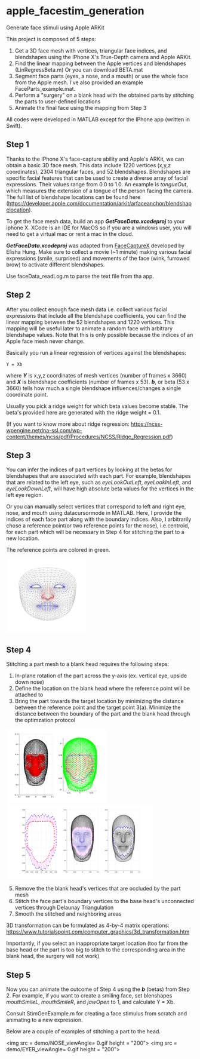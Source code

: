 # apple_facestim_generation
Generate face stimuli using Apple ARKit 

This project is composed of 5 steps: 
1.  Get a 3D face mesh with vertices, triangular face indices, and blendshapes using the IPhone X's True-Depth camera and Apple ARKit. 
2.  Find the linear mapping between the Apple vertices and blendshapes (LinRegressBeta.m)
    Or you can download BETA.mat
3.  Segment face parts (eyes, a nose, and a mouth) or use the whole face from the Apple mesh.
    I've also provided an example FaceParts_example.mat.
4.  Perform a "surgery" on a blank head with the obtained parts by stitching the parts to user-defined locations
5.  Animate the final face using the mapping from Step 3

All codes were developed in MATLAB except for the IPhone app (written in Swift). 

## Step 1
Thanks to the IPhone X's face-capture ability and Apple's ARKit, we can obtain a basic 3D face mesh. This data include 1220 vertices (x,y,z coordinates), 2304 triangular faces, and 52 blendshapes. Blendshapes are specific facial features that can be used to create a diverse array of facial expressions. Their values range from 0.0 to 1.0. An example is *tongueOut*, which measures the extension of a tongue of the person facing the camera. The full list of blendshape locations can be found here (https://developer.apple.com/documentation/arkit/arfaceanchor/blendshapelocation).

To get the face mesh data, build an app **_GetFaceData.xcodeproj_** to your iphone X. XCode is an IDE for MacOS so if you are a windows user, you will need to get a virtual mac or rent a mac in the cloud. 

**_GetFaceData.xcodeproj_** was adapted from [FaceCaptureX](http://prostheticknowledge.tumblr.com/post/167520295696/iphone-x-face-motion-capture-into-houdini-were) developed by Elisha Hung. Make sure to collect a movie (~1 minute) making various facial expressions (smile, surprised) and movements of the face (wink, furrowed brow) to activate different blendshapes.

Use faceData_readLog.m to parse the text file from tha app.

## Step 2
After you collect enough face mesh data i.e. collect various facial expressions that include all the blendshape coefficients, you can find the linear mapping between the 52 blendshapes and 1220 vertices. This mapping will be useful later to animate a random face with arbitrary blendshape values. Note that this is only possible because the indices of an Apple face mesh never change. 
    
Basically you run a linear regression of vertices against the blendshapes:

    Y = Xb 
where **_Y_** is x,y,z coordinates of mesh vertices (number of frames x 3660) and **_X_** is blendshape coefficients (number of frames x 53). **_b_**, or beta (53 x 3660) tells how much a single blendshape influences/changes a single coordinate point.

Usually you pick a ridge weight for which beta values become stable. The beta's provided here are generated with the ridge weight = 0.1.
    
(If you want to know more about ridge regression: https://ncss-wpengine.netdna-ssl.com/wp-content/themes/ncss/pdf/Procedures/NCSS/Ridge_Regression.pdf) 


## Step 3
You can infer the indices of part vertices by looking at the betas for blendshapes that are associated with each part. For example, blendshapes that are related to the left eye, such as *eyeLookOutLeft*, *eyeLookInLeft*, and *eyeLookDownLeft*, will have high absolute beta values for the vertices in the left eye region.

Or you can manually select vertices that correspond to left and right eye, nose, and mouth using datacursormode in MATLAB. 
Here, I provide the indices of each face part along with the boundary indices. Also, I arbitrarily chose a reference point(or two reference points for the nose), i.e.centroid, for each part which will be necessary in Step 4 for stitching the part to a new location.

The reference points are colored in green.

<img src = demo/FaceParts_segmented.png height = "200">


## Step 4 
Stitching a part mesh to a blank head requires the following steps:
1.  In-plane rotation of the part across the y-axis (ex. vertical eye, upside down nose)
2.  Define the location on the blank head where the reference point will be attached to
3.  Bring the part towards the target location by minimizing the distance between the reference point and the target point
3(a).  Minimize the distance between the boundary of the part and the blank head through the optimzation protocol
<img src = demo/MeshSurgery_1.png height = "200">
<img src = demo/MeshSurgery_2.png height = "200">

5.  Remove the the blank head's vertices that are occluded by the part mesh
6.  Stitch the face part's boundary vertices to the base head's unconnected vertices through Delaunay Triangulation
7.  Smooth the stitched and neighboring areas

3D transformation can be formulated as 4-by-4 matrix operations:
https://www.tutorialspoint.com/computer_graphics/3d_transformation.htm

Importantly, if you select an inappropriate target location (too far from the base head or the part is too big to stitch to the corresponding area in the blank head, the surgery will not work)


## Step 5
Now you can animate the outcome of Step 4 using the **_b_** (betas) from Step 2. For example, if you want to create a smiling face, set blenshapes *mouthSmileL*, *mouthSmileR*, and *jawOpen* to 1, and calculate Y = Xb. 

Consult StimGenExample.m for creating a face stimulus from scratch and animating to a new expression.

Below are a couple of examples of stitching a part to the head.

<img src = demo/NOSE_viewAngle= 0.gif height = "200">
<img src = demo/EYER_viewAngle= 0.gif height = "200">



